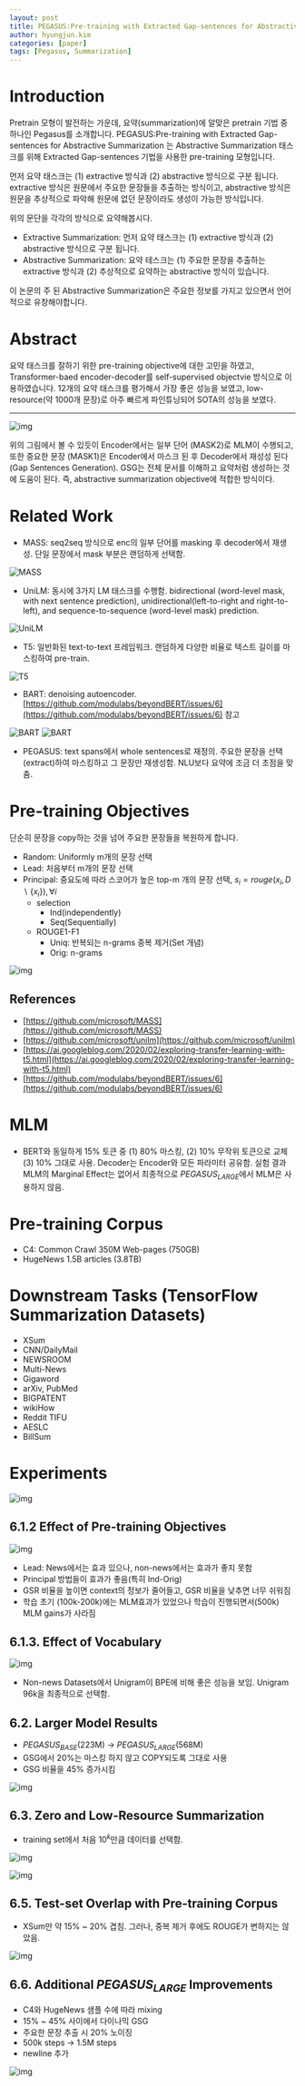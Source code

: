 ```yaml
---
layout: post
title: PEGASUS:Pre-training with Extracted Gap-sentences for Abstractive Summarization
author: hyungjun.kim
categories: [paper]
tags: [Pegasus, Summarization]
---
```


# Introduction
Pretrain 모형이 발전하는 가운데, 요약(summarization)에 알맞은 pretrain 기법 중 하나인 Pegasus를 소개합니다. PEGASUS:Pre-training with Extracted Gap-sentences for Abstractive Summarization 는 Abstractive Summarization 태스크를 위해 Extracted Gap-sentences 기법을 사용한 pre-training 모형입니다.

먼저 요약 태스크는 (1) extractive 방식과 (2) abstractive 방식으로 구분 됩니다. extractive 방식은 원문에서 주요한 문장들을 추출하는 방식이고, abstractive 방식은 원문을 추상적으로 파악해 원문에 없던 문장이라도 생성이 가능한 방식입니다.

위의 문단을 각각의 방식으로 요약해봅시다.

- Extractive Summarization: 먼저 요약 태스크는 (1) extractive 방식과 (2) abstractive 방식으로 구분 됩니다.
- Abstractive Summarization: 요약 테스크는 (1) 주요한 문장을 추출하는 extractive 방식과 (2) 추상적으로 요약하는 abstractive 방식이 있습니다.

이 논문의 주 된 Abstractive Summarization은 주요한 정보를 가지고 있으면서 언어적으로 유창해야합니다.




# Abstract
요약 태스크를 잘하기 위한 pre-training objective에 대한 고민을 하였고, Transformer-baed encoder-decoder를 self-supervised objectvie 방식으로 이용하였습니다. 12개의 요약 태스크를 평가해서 가장 좋은 성능을 보였고,
low-resource(약 1000개 문장)로 아주 빠르게 파인튜닝되어 SOTA의 성능을 보였다.

----

![img](https://user-images.githubusercontent.com/11376047/122936917-825e8400-d3ac-11eb-974a-acf5059c71e5.png)

위의 그림에서 볼 수 있듯이 Encoder에서는 일부 단어 (MASK2)로 MLM이 수행되고, 또한 중요한 문장 (MASK1)은 Encoder에서 마스크 된 후 Decoder에서 재성성 된다(Gap Sentences Generation). GSG는 전체 문서를 이해하고 요약처럼 생성하는 것에 도움이 된다. 즉, abstractive summarization objective에 적합한 방식이다.

# Related Work

- MASS: seq2seq 방식으로 enc의 일부 단어를 masking 후 decoder에서 재생성. 단일 문장에서 mask 부분은 랜덤하게 선택함.

![MASS](https://user-images.githubusercontent.com/11376047/122953875-ecc9f100-d3b9-11eb-9ad3-e9e5fd147c17.png)

- UniLM: 동시에 3가지 LM 태스크를 수행함. bidirectional (word-level mask, with next sentence prediction), unidirectional(left-to-right and right-to-left), and sequence-to-sequence (word-level mask) prediction.

![UniLM](https://user-images.githubusercontent.com/11376047/122954250-3dd9e500-d3ba-11eb-8e9a-1568b657889e.png)

- T5: 일반화된 text-to-text 프레임워크. 랜덤하게 다양한 비율로 텍스트 길이를 마스킹하여 pre-train.

![T5](https://1.bp.blogspot.com/-89OY3FjN0N0/XlQl4PEYGsI/AAAAAAAAFW4/knj8HFuo48cUFlwCHuU5feQ7yxfsewcAwCLcBGAsYHQ/s640/image2.png)

- BART: denoising autoencoder. [https://github.com/modulabs/beyondBERT/issues/6](https://github.com/modulabs/beyondBERT/issues/6) 참고

![BART](https://user-images.githubusercontent.com/17489107/86429243-edd9bc80-bd29-11ea-9080-2a275bc683f6.png)
![BART](https://user-images.githubusercontent.com/17489107/86429249-f6ca8e00-bd29-11ea-9889-f92a71fecc8d.png)

- PEGASUS: text spans에서 whole sentences로 재정의. 주요한 문장을 선택(extract)하여 마스킹하고 그 문장만 재생성함. NLU보다 요약에 조금 더 초점을 맞춤.


# Pre-training Objectives
단순히 문장을 copy하는 것을 넘어 주요한 문장들을 복원하게 합니다.

- Random: Uniformly m개의 문장 선택
- Lead: 처음부터 m개의 문장 선택
- Principal: 중요도에 따라 스코어가 높은 top-m 개의 문장 선택, $s_{i}= rouge(x_{i}, D \backslash \{x_{i}\}), ∀i$
    - selection
        - Ind(independently)
        - Seq(Sequentially)
    - ROUGE1-F1
        - Uniq: 반복되는 n-grams 중복 제거(Set 개념)
        - Orig: n-grams

![img](https://user-images.githubusercontent.com/11376047/123284049-e6b54b00-d546-11eb-9157-acc05709e8d5.png)

## References
- [https://github.com/microsoft/MASS](https://github.com/microsoft/MASS)
- [https://github.com/microsoft/unilm](https://github.com/microsoft/unilm)
- [https://ai.googleblog.com/2020/02/exploring-transfer-learning-with-t5.html](https://ai.googleblog.com/2020/02/exploring-transfer-learning-with-t5.html)
- [https://github.com/modulabs/beyondBERT/issues/6](https://github.com/modulabs/beyondBERT/issues/6)

# MLM
- BERT와 동일하게 15% 토큰 중 (1) 80% 마스킹, (2) 10% 무작위 토큰으로 교체 (3) 10% 그대로 사용. Decoder는 Encoder와 모든 파라미터 공유함.
실험 결과 MLM의 Marginal Effect는 없어서 최종적으로 $PEGASUS_{LARGE}$에서 MLM은 사용하지 않음.

# Pre-training Corpus
- C4: Common Crawl 350M Web-pages (750GB)
- HugeNews 1.5B articles (3.8TB)

# Downstream Tasks (TensorFlow Summarization Datasets)
- XSum
- CNN/DailyMail
- NEWSROOM
- Multi-News
- Gigaword
- arXiv, PubMed
- BIGPATENT
- wikiHow
- Reddit TIFU
- AESLC
- BillSum

# Experiments
![img](https://user-images.githubusercontent.com/11376047/123288558-a5bf3580-d54a-11eb-8750-0fbf8b152335.png)

## 6.1.2 Effect of Pre-training Objectives
![img](https://user-images.githubusercontent.com/11376047/123288943-f767c000-d54a-11eb-891c-beaf78d891a1.png)

- Lead: News에서는 효과 있으나, non-news에서는 효과가 좋지 못함
- Principal 방법들이 효과가 좋음(특히 Ind-Orig)
- GSR 비율을 높이면 context의 정보가 줄어들고, GSR 비율을 낮추면 너무 쉬워짐
- 학습 초기 (100k-200k)에는 MLM효과가 있었으나 학습이 진행되면서(500k) MLM gains가 사라짐

## 6.1.3. Effect of Vocabulary

![img](https://user-images.githubusercontent.com/11376047/123290295-1a46a400-d54c-11eb-977f-837c98bf8bef.png)

- Non-news Datasets에서 Unigram이 BPE에 비해 좋은 성능을 보임. Unigram 96k을 최종적으로 선택함.

## 6.2. Larger Model Results

- $PEGASUS_{BASE}$(223M) -> $PEGASUS_{LARGE}$(568M)
- GSG에서 20%는 마스킹 하지 않고 COPY되도록 그대로 사용
- GSG 비율을 45% 증가시킴

![img](https://user-images.githubusercontent.com/11376047/123295003-4bc16e80-d550-11eb-91d9-088f7af98cb1.png)

## 6.3. Zero and Low-Resource Summarization

- training set에서 처음 $10^{k}$만큼 데이터를 선택함.

![img](https://user-images.githubusercontent.com/11376047/123296753-e3738c80-d551-11eb-8cef-2f4785ca7580.png)

![img](https://user-images.githubusercontent.com/11376047/123297132-42390600-d552-11eb-92aa-41e875be3801.png)

## 6.5. Test-set Overlap with Pre-training Corpus

- XSum만 약 15% ~ 20% 겹침. 그러나, 중복 제거 후에도 ROUGE가 변하지는 않았음.

![img](https://user-images.githubusercontent.com/11376047/123298186-3568e200-d553-11eb-83bb-542f5f965d61.png)

## 6.6. Additional $PEGASUS_{LARGE}$ Improvements

- C4와 HugeNews 샘플 수에 따라 mixing
- 15% ~ 45% 사이에서 다이나믹 GSG
- 주요한 문장 추출 시 20% 노이징
- 500k steps -> 1.5M steps
- newline 추가

![img](https://user-images.githubusercontent.com/11376047/123299151-30586280-d554-11eb-9aa5-a631a61121ee.png)

